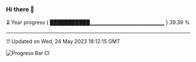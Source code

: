 ### Hi there 👋

⏳ Year progress { ███████████▁▁▁▁▁▁▁▁▁▁▁▁▁▁▁▁▁▁▁ } 39.39 %

---

⏰ Updated on Wed, 24 May 2023 18:12:15 GMT

![Progress Bar CI](https://github.com/liununu/liununu/workflows/Progress%20Bar%20CI/badge.svg)
